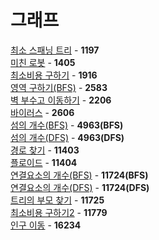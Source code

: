 # 그래프
[최소 스패닝 트리](https://github.com/wayandway/algorithms-cpp/blob/master/BOJ/Graph/1197.cpp) - **1197** <br>
[미친 로봇](https://github.com/wayandway/algorithms-cpp/blob/master/BOJ/Graph/1405.cpp) - **1405** <br>
[최소비용 구하기](https://github.com/wayandway/algorithms-cpp/blob/master/BOJ/Graph/1916.cpp) - **1916** <br>
[영역 구하기(BFS)](https://github.com/wayandway/algorithms-cpp/blob/master/BOJ/Graph/2583.cpp) - **2583** <br>
[벽 부수고 이동하기](https://github.com/wayandway/algorithms-cpp/blob/master/BOJ/Graph/2206.cpp) - **2206** <br>
[바이러스](https://github.com/wayandway/algorithms-cpp/blob/master/BOJ/Graph/2606.cpp) - **2606** <br>
[섬의 개수(BFS)](https://github.com/wayandway/algorithms-cpp/blob/master/BOJ/Graph/4963_BFS.cpp) - **4963(BFS)** <br>
[섬의 개수(DFS)](https://github.com/wayandway/algorithms-cpp/blob/master/BOJ/Graph/4963_DFS.cpp) - **4963(DFS)** <br>
[경로 찾기](https://github.com/wayandway/algorithms-cpp/blob/master/BOJ/Graph/11403.cpp) - **11403** <br>
[플로이드](https://github.com/wayandway/algorithms-cpp/blob/master/BOJ/Graph/11404.cpp) - **11404** <br>
[연결요소의 개수(BFS)](https://github.com/wayandway/algorithms-cpp/blob/master/BOJ/Graph/11724_BFS.cpp) - **11724(BFS)** <br>
[연결요소의 개수(DFS)](https://github.com/wayandway/algorithms-cpp/blob/master/BOJ/Graph/11724_DFS.cpp) - **11724(DFS)** <br>
[트리의 부모 찾기](https://github.com/wayandway/algorithms-cpp/blob/master/BOJ/Graph/11725.cpp) - **11725** <br>
[최소비용 구하기2](https://github.com/wayandway/algorithms-cpp/blob/master/BOJ/Graph/11779.cpp) - **11779** <br>
[인구 이동](https://github.com/wayandway/algorithms-cpp/blob/master/BOJ/Graph/16234.cpp) - **16234** <br>